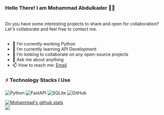 ### Hello There! I am Mohammad Abdulkader 👋😄

</br>
Do you have some interesting projects to share and open for collaboration? Let's collaborate and feel free to contact me.</br>
</br>

- 🔭 I’m currently working Python
- 🌱 I’m currently learning API Development
- 👯 I’m looking to collaborate on any open-source projects
- 💬 Ask me about anything
- 📫 How to reach me: [Email](mailto:futureofmohammad@gmail.com)


### ⚡ Technology Stacks I Use

![Python](https://img.shields.io/badge/-Python-black?style=flat-square&logo=python)
![FastAPI](https://img.shields.io/badge/FastAPI-black?style=flat-square&logo=fastapi)
![SQLite](https://img.shields.io/badge/-SQLite-black?style=flat-square&logo=SQLite)
![GitHub](https://img.shields.io/badge/-GitHub-181717?style=flat-square&logo=github)

<a href="https://github.com/futureofmohammad/github-readme-stats">
  <img align="center" src="https://github-readme-stats.vercel.app/api?username=mhmdabdulkader&show_icons=true&include_all_commits=true&theme=material-palenight" alt="Mohammad's github stats" />
</a>
</br>
<a href="https://github.com/futureofmohammad/github-readme-stats">
  <img align="center" src="https://github-readme-stats.vercel.app/api/top-langs/?username=mhmdabdulkader&layout=compact&theme=material-palenight" />
</a>

